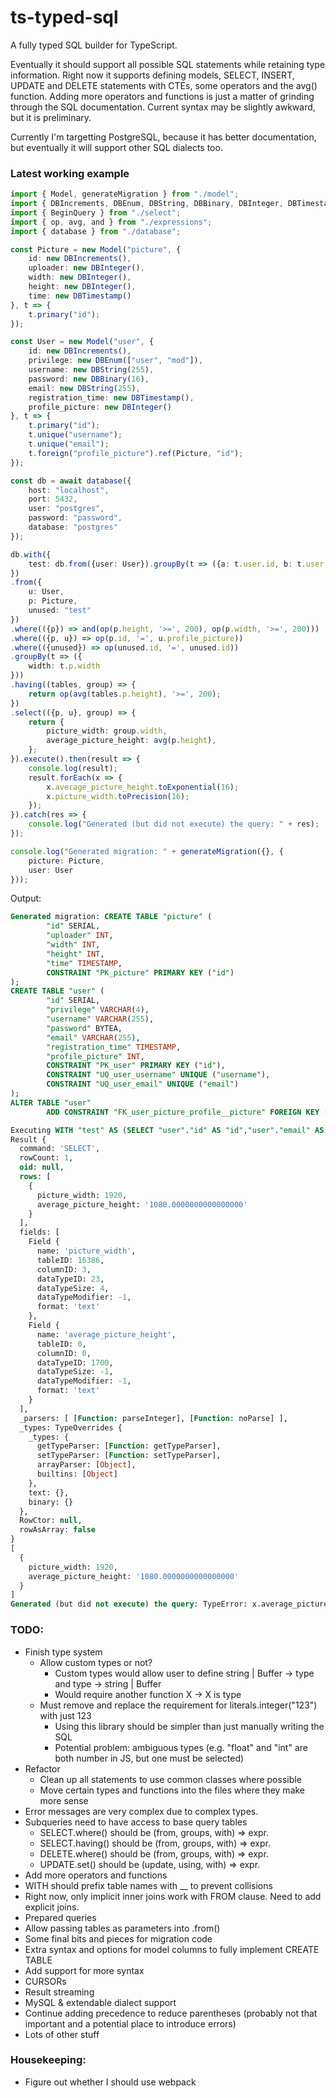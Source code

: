 # ts-typed-sql
A fully typed SQL builder for TypeScript.

Eventually it should support all possible SQL statements while retaining type information. Right now it supports defining models, SELECT, INSERT, UPDATE and DELETE statements with CTEs, some operators and the avg() function. Adding more operators and functions is just a matter of grinding through the SQL documentation. Current syntax may be slightly awkward, but it is preliminary.

Currently I'm targetting PostgreSQL, because it has better documentation, but eventually it will support other SQL dialects too.

### Latest working example

```typescript
import { Model, generateMigration } from "./model";
import { DBIncrements, DBEnum, DBString, DBBinary, DBInteger, DBTimestamp } from "./columns";
import { BeginQuery } from "./select";
import { op, avg, and } from "./expressions";
import { database } from "./database";

const Picture = new Model("picture", {
    id: new DBIncrements(),
    uploader: new DBInteger(),
    width: new DBInteger(),
    height: new DBInteger(),
    time: new DBTimestamp()
}, t => {
    t.primary("id");
});

const User = new Model("user", {
    id: new DBIncrements(),
    privilege: new DBEnum(["user", "mod"]),
    username: new DBString(255),
    password: new DBBinary(16),
    email: new DBString(255),
    registration_time: new DBTimestamp(),
    profile_picture: new DBInteger()
}, t => {
    t.primary("id");
    t.unique("username");
    t.unique("email");
    t.foreign("profile_picture").ref(Picture, "id");
});

const db = await database({
    host: "localhost",
    port: 5432,
    user: "postgres",
    password: "password",
    database: "postgres"
});

db.with({
    test: db.from({user: User}).groupBy(t => ({a: t.user.id, b: t.user.email})).select((t, g) => ({id: g.a, email: g.b}))
})
.from({
    u: User,
    p: Picture,
    unused: "test"
})
.where(({p}) => and(op(p.height, '>=', 200), op(p.width, '>=', 200)))
.where(({p, u}) => op(p.id, '=', u.profile_picture))
.where(({unused}) => op(unused.id, '=', unused.id))
.groupBy(t => ({
    width: t.p.width
}))
.having((tables, group) => {
    return op(avg(tables.p.height), '>=', 200);
})
.select(({p, u}, group) => {
    return {
        picture_width: group.width,
        average_picture_height: avg(p.height),
    };
}).execute().then(result => {
    console.log(result);
    result.forEach(x => {
        x.average_picture_height.toExponential(16);
        x.picture_width.toPrecision(16);
    });
}).catch(res => {
    console.log("Generated (but did not execute) the query: " + res);
});

console.log("Generated migration: " + generateMigration({}, {
    picture: Picture,
    user: User
}));
```

Output:

```SQL
Generated migration: CREATE TABLE "picture" (
        "id" SERIAL,
        "uploader" INT,
        "width" INT,
        "height" INT,
        "time" TIMESTAMP,
        CONSTRAINT "PK_picture" PRIMARY KEY ("id")
);
CREATE TABLE "user" (
        "id" SERIAL,
        "privilege" VARCHAR(4),
        "username" VARCHAR(255),
        "password" BYTEA,
        "email" VARCHAR(255),
        "registration_time" TIMESTAMP,
        "profile_picture" INT,
        CONSTRAINT "PK_user" PRIMARY KEY ("id"),
        CONSTRAINT "UQ_user_username" UNIQUE ("username"),
        CONSTRAINT "UQ_user_email" UNIQUE ("email")
);
ALTER TABLE "user"
        ADD CONSTRAINT "FK_user_picture_profile__picture" FOREIGN KEY ("profile_picture") REFERENCES "picture"("id");

Executing WITH "test" AS (SELECT "user"."id" AS "id","user"."email" AS "email" FROM "user" AS "user" GROUP BY "user"."id","user"."email") SELECT "p"."width" AS "picture_width",AVG("p"."height") AS "average_picture_height" FROM "user" AS "u","picture" AS "p","test" AS "unused" WHERE "p"."height" >= 200 AND "p"."width" >= 200 AND "p"."id" = "u"."profile_picture" AND "unused"."id" = "unused"."id" GROUP BY "p"."width" HAVING AVG("p"."height") >= 200
Result {
  command: 'SELECT',
  rowCount: 1,
  oid: null,
  rows: [
    {
      picture_width: 1920,
      average_picture_height: '1080.0000000000000000'
    }
  ],
  fields: [
    Field {
      name: 'picture_width',
      tableID: 16386,
      columnID: 3,
      dataTypeID: 23,
      dataTypeSize: 4,
      dataTypeModifier: -1,
      format: 'text'
    },
    Field {
      name: 'average_picture_height',
      tableID: 0,
      columnID: 0,
      dataTypeID: 1700,
      dataTypeSize: -1,
      dataTypeModifier: -1,
      format: 'text'
    }
  ],
  _parsers: [ [Function: parseInteger], [Function: noParse] ],
  _types: TypeOverrides {
    _types: {
      getTypeParser: [Function: getTypeParser],
      setTypeParser: [Function: setTypeParser],
      arrayParser: [Object],
      builtins: [Object]
    },
    text: {},
    binary: {}
  },
  RowCtor: null,
  rowAsArray: false
}
[
  {
    picture_width: 1920,
    average_picture_height: '1080.0000000000000000'
  }
]
Generated (but did not execute) the query: TypeError: x.average_picture_height.toExponential is not a function
```

### TODO:

 - Finish type system
   - Allow custom types or not?
     - Custom types would allow user to define string | Buffer -> type and type -> string | Buffer
     - Would require another function X -> X is type
   - Must remove and replace the requirement for literals.integer("123") with just 123
     - Using this library should be simpler than just manually writing the SQL
     - Potential problem: ambiguous types (e.g. "float" and "int" are both number in JS, but one must be selected)
 - Refactor
   - Clean up all statements to use common classes where possible
   - Move certain types and functions into the files where they make more sense
 - Error messages are very complex due to complex types.
 - Subqueries need to have access to base query tables
   - SELECT.where() should be (from, groups, with) => expr.
   - SELECT.having() should be (from, groups, with) => expr.
   - DELETE.where() should be (from, groups, with) => expr.
   - UPDATE.set() should be (update, using, with) => expr.
 - Add more operators and functions
 - WITH should prefix table names with __ to prevent collisions
 - Right now, only implicit inner joins work with FROM clause. Need to add explicit joins.
 - Prepared queries
 - Allow passing tables as parameters into .from()
 - Some final bits and pieces for migration code
 - Extra syntax and options for model columns to fully implement CREATE TABLE
 - Add support for more syntax
 - CURSORs
 - Result streaming
 - MySQL & extendable dialect support
 - Continue adding precedence to reduce parentheses (probably not that important and a potential place to introduce errors)
 - Lots of other stuff

### Housekeeping:

 - Figure out whether I should use webpack
